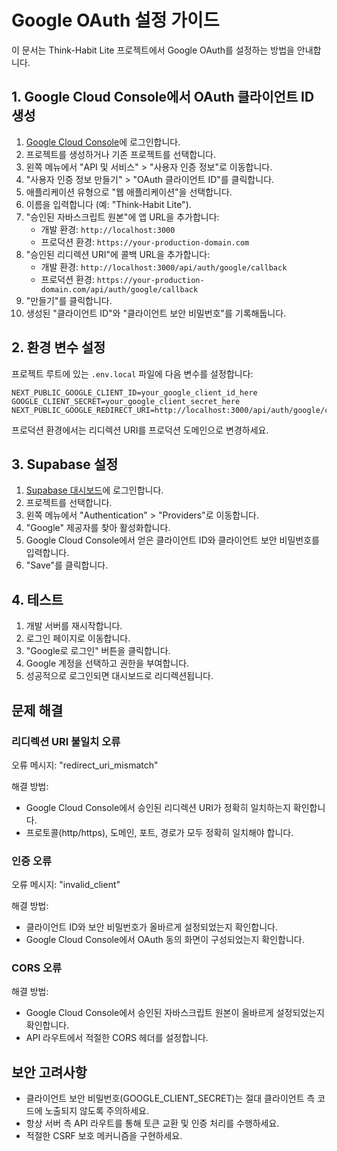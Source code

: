 # Google OAuth 설정 가이드

이 문서는 Think-Habit Lite 프로젝트에서 Google OAuth를 설정하는 방법을 안내합니다.

## 1. Google Cloud Console에서 OAuth 클라이언트 ID 생성

1. [Google Cloud Console](https://console.cloud.google.com/)에 로그인합니다.
2. 프로젝트를 생성하거나 기존 프로젝트를 선택합니다.
3. 왼쪽 메뉴에서 "API 및 서비스" > "사용자 인증 정보"로 이동합니다.
4. "사용자 인증 정보 만들기" > "OAuth 클라이언트 ID"를 클릭합니다.
5. 애플리케이션 유형으로 "웹 애플리케이션"을 선택합니다.
6. 이름을 입력합니다 (예: "Think-Habit Lite").
7. "승인된 자바스크립트 원본"에 앱 URL을 추가합니다:
   - 개발 환경: `http://localhost:3000`
   - 프로덕션 환경: `https://your-production-domain.com`
8. "승인된 리디렉션 URI"에 콜백 URL을 추가합니다:
   - 개발 환경: `http://localhost:3000/api/auth/google/callback`
   - 프로덕션 환경: `https://your-production-domain.com/api/auth/google/callback`
9. "만들기"를 클릭합니다.
10. 생성된 "클라이언트 ID"와 "클라이언트 보안 비밀번호"를 기록해둡니다.

## 2. 환경 변수 설정

프로젝트 루트에 있는 `.env.local` 파일에 다음 변수를 설정합니다:

```
NEXT_PUBLIC_GOOGLE_CLIENT_ID=your_google_client_id_here
GOOGLE_CLIENT_SECRET=your_google_client_secret_here
NEXT_PUBLIC_GOOGLE_REDIRECT_URI=http://localhost:3000/api/auth/google/callback
```

프로덕션 환경에서는 리디렉션 URI를 프로덕션 도메인으로 변경하세요.

## 3. Supabase 설정

1. [Supabase 대시보드](https://app.supabase.io/)에 로그인합니다.
2. 프로젝트를 선택합니다.
3. 왼쪽 메뉴에서 "Authentication" > "Providers"로 이동합니다.
4. "Google" 제공자를 찾아 활성화합니다.
5. Google Cloud Console에서 얻은 클라이언트 ID와 클라이언트 보안 비밀번호를 입력합니다.
6. "Save"를 클릭합니다.

## 4. 테스트

1. 개발 서버를 재시작합니다.
2. 로그인 페이지로 이동합니다.
3. "Google로 로그인" 버튼을 클릭합니다.
4. Google 계정을 선택하고 권한을 부여합니다.
5. 성공적으로 로그인되면 대시보드로 리디렉션됩니다.

## 문제 해결

### 리디렉션 URI 불일치 오류

오류 메시지: "redirect_uri_mismatch"

해결 방법:

- Google Cloud Console에서 승인된 리디렉션 URI가 정확히 일치하는지 확인합니다.
- 프로토콜(http/https), 도메인, 포트, 경로가 모두 정확히 일치해야 합니다.

### 인증 오류

오류 메시지: "invalid_client"

해결 방법:

- 클라이언트 ID와 보안 비밀번호가 올바르게 설정되었는지 확인합니다.
- Google Cloud Console에서 OAuth 동의 화면이 구성되었는지 확인합니다.

### CORS 오류

해결 방법:

- Google Cloud Console에서 승인된 자바스크립트 원본이 올바르게 설정되었는지 확인합니다.
- API 라우트에서 적절한 CORS 헤더를 설정합니다.

## 보안 고려사항

- 클라이언트 보안 비밀번호(GOOGLE_CLIENT_SECRET)는 절대 클라이언트 측 코드에 노출되지 않도록 주의하세요.
- 항상 서버 측 API 라우트를 통해 토큰 교환 및 인증 처리를 수행하세요.
- 적절한 CSRF 보호 메커니즘을 구현하세요.

